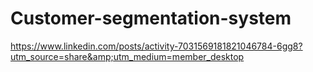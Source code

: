 # Customer-segmentation-system
https://www.linkedin.com/posts/activity-7031569181821046784-6gg8?utm_source=share&amp;utm_medium=member_desktop
